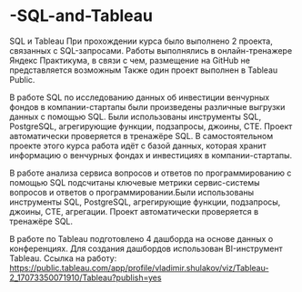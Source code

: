 # -SQL-and-Tableau
SQL и Tableau
При прохождении курса было выполнено 2 проекта, связанных с SQL-запросами. Работы выполнялись в онлайн-тренажере Яндекс Практикума, в связи с чем, размещение на GitHub не представляется возможным Также один проект выполнен в Tableau Public.

В работе SQL по исследованию данных об инвестиции венчурных фондов в компании-стартапы были произведены различные выгрузки данных с помощью SQL. Были использованы инструменты SQL, PostgreSQL, агрегирующие функции, подзапросы, джоины, CTE. Проект автоматически проверяется в тренажёре SQL. В самостоятельном проекте этого курса работа идёт с базой данных, которая хранит информацию о венчурных фондах и инвестициях в компании-стартапы.

В работе анализа сервиса вопросов и ответов по программированию с помощью SQL подсчитаны ключевые метрики сервис-системы вопросов и ответов о программировании.Были использованы инструменты SQL, PostgreSQL, агрегирующие функции, подзапросы, джоины, CTE, агрегации. Проект автоматически проверяется в тренажёре SQL.

В работе по Tableau подготовлено 4 дашборда на основе данных о конференциях. Для создания дашбордов использован BI-инструмент Tableau. Ссылка на работу: https://public.tableau.com/app/profile/vladimir.shulakov/viz/Tableau-2_17073350071910/Tableau?publish=yes
